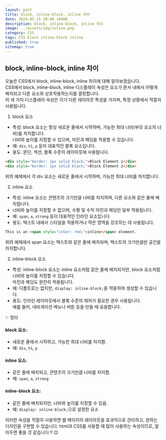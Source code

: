 ```yaml
---
layout: post
title: block, inline-block, inline 차이
date: 2024-05-15 10:00 +0900
description: block, inline-block, inline 차이
image: ../assets/img/inline.png
category: CSS
tags: CSS block inline-block inline
published: true
sitemap: true
---
```


## block, inline-block, inline 차이

오늘은 CSS에서 block, inline-block, inline 차이에 대해 알아보겠습니다.
<br>
CSS에서 block, inline-block, inline 디스플레이 속성은 요소가 문서 내에서 어떻게 배치되고 다른 요소와 상호작용하는지를 결정합니다.<br>
이 세 가지 디스플레이 속성은 각기 다른 레이아웃 특성을 가지며, 특정 상황에서 적절히 사용됩니다.<br>

01.  block 요소
- 특성: block 요소는 항상 새로운 줄에서 시작하며, 가능한 최대 너비(부모 요소의 너비)를 차지합니다. <br>
너비와 높이를 지정할 수 있으며, 마진과 패딩을 적용할 수 있습니다.
- 예: `div`, `h1`, `p` 등이 대표적인 블록 요소입니다.
- 용도: 문단, 섹션, 블록 수준의 레이아웃에 사용됩니다.

````html
<div style="border: 1px solid black;">Block Element 1</div>
<div style="border: 1px solid black;">Block Element 2</div>
````

위의 예제에서 각 div 요소는 새로운 줄에서 시작하며, 가능한 최대 너비를 차지합니다.

02. inline 요소
- 특성: inline 요소는 콘텐츠의 크기만큼 너비를 차지하며, 다른 요소와 같은 줄에 배치됩니다.<br>
- 너비와 높이를 지정할 수 없으며, 수평 및 수직 마진과 패딩만 일부 적용됩니다.
- 예: `span`, `a`, `strong` 등이 대표적인 인라인 요소입니다.
- 용도: 텍스트 내에서 스타일을 적용하거나 작은 영역을 강조하는 데 사용됩니다.

````html
This is an <span style="color: red;">inline</span> element.
````
위의 예제에서 span 요소는 텍스트와 같은 줄에 배치되며, 텍스트의 크기만큼만 공간을 차지합니다.

02. inline-block 요소
- 특성: inline-block 요소는 inline 요소처럼 같은 줄에 배치되지만, block 요소처럼 너비와 높이를 지정할 수 있습니다.<br>
마진과 패딩도 완전히 적용됩니다.
- 예: 디폴트로는 없지만, `display: inline-block;`을 적용하여 생성할 수 있습니다.
- 용도: 인라인 레이아웃에서 블록 수준의 제어가 필요한 경우 사용됩니다.<br>
예를 들어, 네비게이션 메뉴나 버튼 등을 만들 때 유용합니다.


✨ 정리
#### block 요소:
- 새로운 줄에서 시작하고, 가능한 최대 너비를 차지함.
- 예: `div`, `h1`, `p`

#### inline 요소:
- 같은 줄에 배치되고, 콘텐츠의 크기만큼 너비를 차지함.
- 예: `span`, `a`, `strong`

#### inline-block 요소:
- 같은 줄에 배치되지만, 너비와 높이를 지정할 수 있음.
- 예: `display: inline-block;`으로 설정한 요소

이러한 속성을 적절히 사용하면 웹 페이지의 레이아웃을 효과적으로 관리하고, 원하는 디자인을 구현할 수 있습니다.
html과 CSS를 사용할 때 많이 사용하는 속성이므로, 알아두면 좋을 것 같습니다 !! 😉

